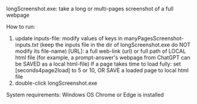 longScreenshot.exe:
	take a long or multi-pages screenshot of a full webpage

How to run:
1. update inputs-file:
	modify values of keys in manyPagesScreenshot-inputs.txt
		(keep the inputs file in the dir of longScreenshot.exe
			do NOT modify its file-name)
	[URL]: a full web-link (url) or full path of LOCAL html file
		(for example, a prompt-answer's webpage from ChatGPT can be
			SAVED as a local html-file)
	If a page takes time to load fully:
		set [seconds4page2load] to 5 or 10,  OR
		SAVE a loaded page to local html file
2. double-click longScreenshot.exe
	
System requirements:
	Windows OS
	Chrome or Edge is installed

